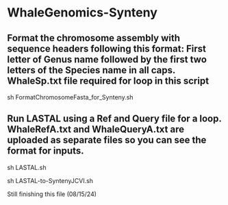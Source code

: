 # WhaleGenomics-Synteny

## Format the chromosome assembly with sequence headers following this format: First letter of Genus name followed by the first two letters of the Species name in all caps. WhaleSp.txt file required for loop in this script

  sh FormatChromosomeFasta_for_Synteny.sh

## Run LASTAL using a Ref and Query file for a loop. WhaleRefA.txt and WhaleQueryA.txt are uploaded as separate files so you can see the format for inputs.

  sh LASTAL.sh
  
sh LASTAL-to-SyntenyJCVI.sh

Still finishing this file (08/15/24)
